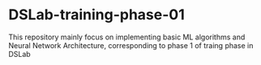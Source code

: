 # DSLab-training-phase-01

This repository mainly focus on implementing basic ML algorithms and Neural Network Architecture, corresponding to phase 1 of traing phase in DSLab
